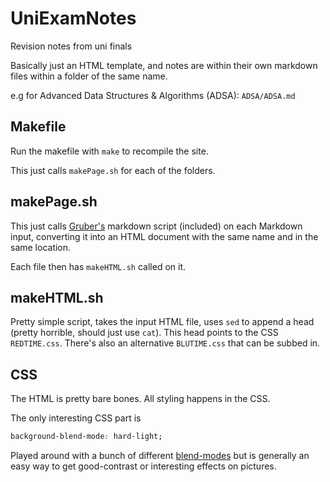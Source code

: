# UniExamNotes
Revision notes from uni finals

Basically just an HTML template, and notes are within their own markdown files within a folder of the same name. 

e.g for Advanced Data Structures & Algorithms (ADSA): `ADSA/ADSA.md`

## Makefile
Run the makefile with `make` to recompile the site. 

This just calls `makePage.sh` for each of the folders.


## makePage.sh  
This just calls [Gruber's](https://daringfireball.net/projects/markdown/) markdown script (included) on each Markdown input, converting it into an HTML document with the same name and in the same location.  

Each file then has `makeHTML.sh` called on it. 



## makeHTML.sh

Pretty simple script, takes the input HTML file, uses `sed` to append a head (pretty horrible, should just use `cat`). 
This head points to the CSS `REDTIME.css`. There's also an alternative `BLUTIME.css` that can be subbed in.

## CSS
The HTML is pretty bare bones. All styling happens in the CSS.

The only interesting CSS part is     

```CSS
background-blend-mode: hard-light;
```

Played around with a bunch of different [blend-modes](https://developer.mozilla.org/en-US/docs/Web/CSS/background-blend-mode) but is generally an easy way to get good-contrast or interesting effects on pictures. 






